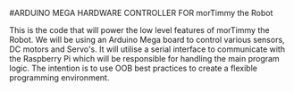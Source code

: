 #ARDUINO MEGA HARDWARE CONTROLLER FOR morTimmy the Robot

This is the code that will power the low level features of morTimmy the Robot. We will be using an Arduino Mega board to control various sensors, DC motors and Servo's. It will utilise a serial interface to communicate with the Raspberry Pi which will be responsible for handling the main program logic. The intention is to use OOB best practices to create a flexible programming environment.

